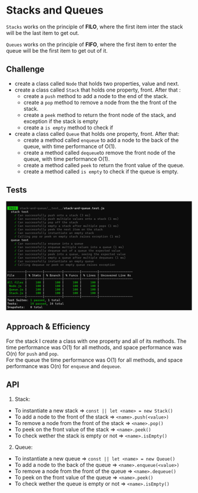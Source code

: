 # Stacks and Queues

`Stacks` works on the principle of **FILO**, where the first item inter the stack will be the last item to get out.

`Queues` works on the principle of **FIFO**, where the first item to enter the queue will be the first item to get out of it.

## Challenge

- create a class called `Node` that holds two properties, value and next.
- create a class called `Stack` that holds one property, front. After that :
  - create a `push` method to add a node to the end of the stack.
  - create a `pop` method to remove a node from the the front of the stack.
  - create a `peek` method to return the front node of the stack, and exception if the stack is empty
  - create a `is empty` method to check if
- create a class called `Queue` that holds one property, front. After that:
  - create a method called `enqueue` to add a node to the back of the queue, with time performance of O(1).
  - create a method called `dequeue`to remove the front node of the queue, with time performance O(1).
  - create a method called `peek` to return the front value of the queue.
  - create a method called `is empty` to check if the queue is empty.

## Tests

![passed tests](./stakeAndQueueTest.PNG)

## Approach & Efficiency

For the stack I create a class with one property and all of its methods. The time performance was O(1) for all methods, and space performance was O(n) for `push` and `pop`.  
For the queue the time performance was O(1) for all methods, and space performance was O(n) for `enqueue` and `dequeue`.

## API

1. Stack:

- To instantiate a new stack => `const || let <name> = new Stack()`
- To add a node to the front of the stack => `<name>.push(<value>)`
- To remove a node from the front of the stack => `<name>.pop()`
- To peek on the front value of the stack => `<name>.peek()`
- To check wether the stack is empty or not => `<name>.isEmpty()`

2. Queue:

- To instantiate a new queue => `const || let <name> = new Queue()`
- To add a node to the back of the queue => `<name>.enqueue(<value>)`
- To remove a node from the front of the queue => `<name>.dequeue()`
- To peek on the front value of the queue => `<name>.peek()`
- To check wether the queue is empty or not => `<name>.isEmpty()`

